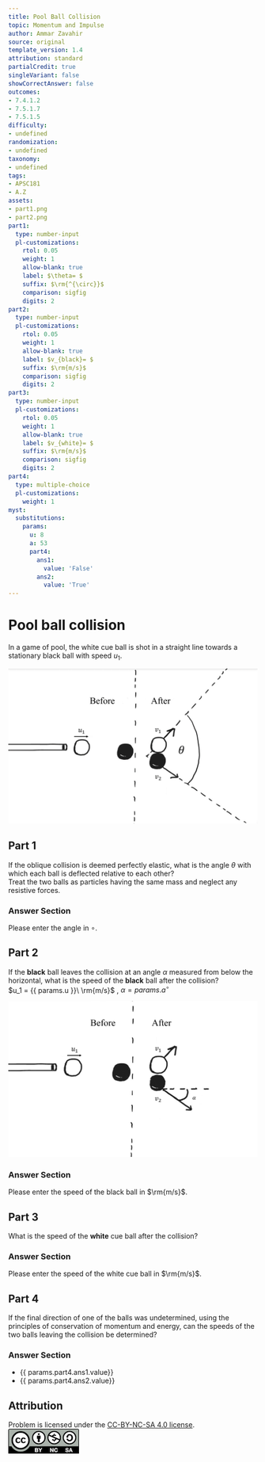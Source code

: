 ```yaml
---
title: Pool Ball Collision
topic: Momentum and Impulse
author: Ammar Zavahir
source: original
template_version: 1.4
attribution: standard
partialCredit: true
singleVariant: false
showCorrectAnswer: false
outcomes:
- 7.4.1.2
- 7.5.1.7
- 7.5.1.5
difficulty:
- undefined
randomization:
- undefined
taxonomy:
- undefined
tags:
- APSC181
- A.Z
assets:
- part1.png
- part2.png
part1:
  type: number-input
  pl-customizations:
    rtol: 0.05
    weight: 1
    allow-blank: true
    label: $\theta= $
    suffix: $\rm{^{\circ}}$
    comparison: sigfig
    digits: 2
part2:
  type: number-input
  pl-customizations:
    rtol: 0.05
    weight: 1
    allow-blank: true
    label: $v_{black}= $
    suffix: $\rm{m/s}$
    comparison: sigfig
    digits: 2
part3:
  type: number-input
  pl-customizations:
    rtol: 0.05
    weight: 1
    allow-blank: true
    label: $v_{white}= $
    suffix: $\rm{m/s}$
    comparison: sigfig
    digits: 2
part4:
  type: multiple-choice
  pl-customizations:
    weight: 1
myst:
  substitutions:
    params:
      u: 8
      a: 53
      part4:
        ans1:
          value: 'False'
        ans2:
          value: 'True'
---
```

# Pool ball collision
In a game of pool, the white cue ball is shot in a straight line towards a stationary black ball with speed $u_1$.
<br>

<img src="part1.png" width=600>

## Part 1

If the oblique collision is deemed perfectly elastic, what is the angle $\theta$ with which each ball is deflected relative to each other?<br>
Treat the two balls as particles having the same mass and neglect any resistive forces.

### Answer Section

Please enter the angle in $\circ$.

## Part 2

If the **black** ball leaves the collision at an angle $\alpha$ measured from below the horizontal, what is the speed of the **black** ball after the collision?
<br>
$u_1 = {{ params.u }}\ \rm{m/s}$ , $\alpha = {{ params.a }}^{\circ}$

<img src="part2.png" width=600>

### Answer Section

Please enter the speed of the black ball in $\rm{m/s}$.

## Part 3

What is the speed of the **white** cue ball after the collision?

### Answer Section

Please enter the speed of the white cue ball in $\rm{m/s}$.

## Part 4

If the final direction of one of the balls was undetermined, using the principles of conservation of momentum and energy, can the speeds of the two balls leaving the collision be determined?

### Answer Section

- {{ params.part4.ans1.value}}
- {{ params.part4.ans2.value}}

## Attribution

Problem is licensed under the [CC-BY-NC-SA 4.0 license](https://creativecommons.org/licenses/by-nc-sa/4.0/).<br> ![The Creative Commons 4.0 license requiring attribution-BY, non-commercial-NC, and share-alike-SA license.](https://raw.githubusercontent.com/firasm/bits/master/by-nc-sa.png)